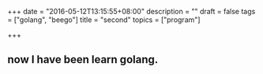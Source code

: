 +++
date = "2016-05-12T13:15:55+08:00"
description = ""
draft = false
tags = ["golang", "beego"]
title = "second"
topics = ["program"]

+++
##  now I have been learn golang.
